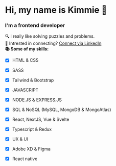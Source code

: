 # Hi, my name is Kimmie 👋

### I'm a frontend developer
 🔍 I really like solving puzzles and problems. <br>
 👯 Intrested in connecting? [Connect via LinkedIn](https://www.linkedin.com/in/kimmie-lundgren-620401201/) <br>
 **📚 Some of my skills:**
 - [x] HTML & CSS 
 - [x] SASS 
 - [x] Tailwind & Bootstrap 
 - [x] JAVASCRIPT
 - [x] NODE.JS & EXPRESS.JS
 - [x] SQL & NoSQL (MySQL, MongoDB & MongoAtlas)
 - [x] React, NextJS, Vue & Svelte
 - [x] Typescript & Redux
 - [x] UX & UI
 - [x] Adobe XD & Figma
 - [x] React native
 
  

      
      
